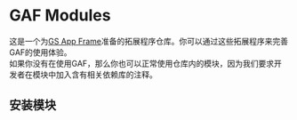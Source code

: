 # GAF Modules

这是一个为[GS App Frame](https://www.zzchat.cf/GAF)准备的拓展程序仓库。你可以通过这些拓展程序来完善GAF的使用体验。     
如果你没有在使用GAF，那么你也可以正常使用仓库内的模块，因为我们要求开发者在模块中加入含有相关依赖库的注释。

## 安装模块

